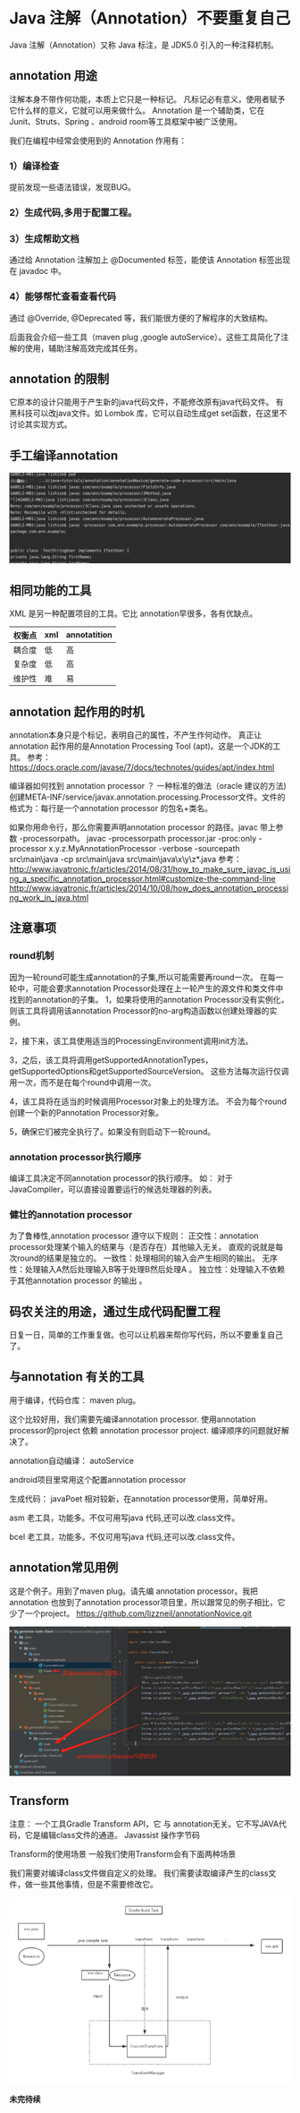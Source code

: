 # Java 注解（Annotation）不要重复自己
Java 注解（Annotation）又称 Java 标注，是 JDK5.0 引入的一种注释机制。

## annotation 用途
注解本身不带作何功能，本质上它只是一种标记。
凡标记必有意义，使用者赋予它什么样的意义，它就可以用来做什么。
Annotation 是一个辅助类，它在 Junit、Struts、Spring 、android room等工具框架中被广泛使用。

我们在编程中经常会使用到的 Annotation 作用有：

### 1）编译检查
提前发现一些语法错误，发现BUG。

### 2）生成代码,多用于配置工程。


### 3）生成帮助文档
通过给 Annotation 注解加上 @Documented 标签，能使该 Annotation 标签出现在 javadoc 中。


### 4）能够帮忙查看查看代码
通过 @Override, @Deprecated 等，我们能很方便的了解程序的大致结构。

后面我会介绍一些工具（maven plug ,google autoService）。这些工具简化了注解的使用，辅助注解高效完成其任务。

## annotation 的限制
它原本的设计只能用于产生新的java代码文件，不能修改原有java代码文件。
有黑科技可以改java文件。如 Lombok 库，它可以自动生成get set函数，在这里不讨论其实现方式。

## 手工编译annotation

![image/javac.png](doc/img/javac.png)



## 相同功能的工具
 XML 是另一种配置项目的工具。它比 annotation早很多，各有优缺点。

| 权衡点  | xml   |  annotatition |
|:------ | :------ |:----|
| 耦合度 | 低 | 高 |
| 复杂度 | 低 | 高 |
| 维护性 | 难 | 易 |



## annotation 起作用的时机
annotation本身只是个标记，表明自己的属性，不产生作何动作。
真正让 annotation 起作用的是Annotation Processing Tool (apt)。这是一个JDK的工具。
参考：
    <https://docs.oracle.com/javase/7/docs/technotes/guides/apt/index.html>

编译器如何找到 annotation processor ？
一种标准的做法（oracle 建议的方法)
创建META-INF/service/javax.annotation.processing.Processor文件。文件的格式为：每行是一个annotation processor 的包名+类名。

如果你用命令行，那么你需要声明annotation processor 的路径。javac 带上参数 -processorpath。
javac -processorpath processor.jar -proc:only -processor x.y.z.MyAnnotationProcessor -verbose -sourcepath src\main\java -cp src\main\java src\main\java\x\y\z\*.java 
参考：
  <http://www.javatronic.fr/articles/2014/08/31/how_to_make_sure_javac_is_using_a_specific_annotation_processor.html#customize-the-command-line>
  <http://www.javatronic.fr/articles/2014/10/08/how_does_annotation_processing_work_in_java.html>

## 注意事项

### round机制
因为一轮round可能生成annotation的子集,所以可能需要再round一次。 
在每一轮中，可能会要求annotation Processor处理在上一轮产生的源文件和类文件中找到的annotation的子集。
1，如果将使用的annotation Processor没有实例化，则该工具将调用该annotation Processor的no-arg构造函数以创建处理器的实例。

2，接下来，该工具使用适当的ProcessingEnvironment调用init方法。

3，之后，该工具将调用getSupportedAnnotationTypes，getSupportedOptions和getSupportedSourceVersion。 这些方法每次运行仅调用一次，而不是在每个round中调用一次。

4，该工具将在适当的时候调用Processor对象上的处理方法。 不会为每个round创建一个新的Pannotation Processor对象。

5，确保它们被完全执行了。如果没有则启动下一轮round。

### annotation processor执行顺序
编译工具决定不同annotation processor的执行顺序。
如： 对于JavaCompiler，可以直接设置要运行的候选处理器的列表。

### 健壮的annotation processor
为了鲁棒性,annotation processor 遵守以下规则：
正交性：annotation processor处理某个输入的结果与（是否存在）其他输入无关。  直观的说就是每次round的结果是独立的。
一致性：处理相同的输入会产生相同的输出。
无序性：处理输入A然后处理输入B等于处理B然后处理A 。
独立性：处理输入不依赖于其他annotation processor 的输出 。

## 码农关注的用途，通过生成代码配置工程
日复一日，简单的工作重复做。也可以让机器来帮你写代码，所以不要重复自己了。



## 与annotation 有关的工具
用于编译，代码仓库：
maven plug。

这个比较好用，我们需要先编译annotation processor.
使用annotation processor的project 依赖  annotation processor project.
编译顺序的问题就好解决了。

annotation自动编译：
autoService

android项目里常用这个配置annotation processor

生成代码：
javaPoet 相对较新，在annotation processor使用，简单好用。


asm 老工具，功能多。不仅可用写java 代码,还可以改.class文件。

bcel 老工具，功能多。不仅可用写java 代码,还可以改.class文件。




##  annotation常见用例

这是个例子。用到了maven plug。请先编 annotation processor。我把annotation  也放到了annotation processor项目里，所以跟常见的例子相比，它少了一个project。
https://github.com/lizzneil/annotationNovice.git

![image/result.png](doc/img/result.png)



## Transform
注意： 一个工具Gradle Transform API，它 与 annotation无关。它不写JAVA代码，它是编辑class文件的通道。
Javassist 操作字节码

Transform的使用场景
一般我们使用Transform会有下面两种场景

我们需要对编译class文件做自定义的处理。
我们需要读取编译产生的class文件，做一些其他事情，但是不需要修改它。

![image/transform.png](doc/img/transform.png)





**未完待续**